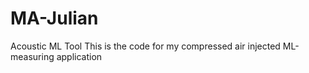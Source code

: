 # MA-Julian
Acoustic ML Tool
This is the code for my compressed air injected ML-measuring application
